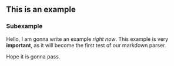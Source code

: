 ## This is an example
### Subexample

Hello, I am gonna write an example *right now*. This example is very **important**, as it will become the first test of our markdown parser.

Hope it is gonna pass.